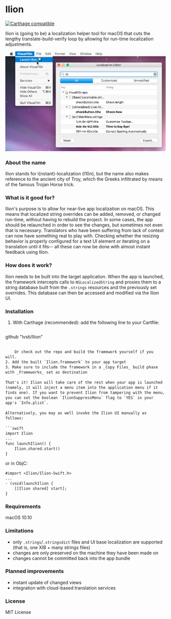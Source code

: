 # Ilion

[![Carthage compatible](https://img.shields.io/badge/Carthage-compatible-brightgreen.svg)](https://github.com/Carthage/Carthage)

Ilion is (going to be) a localization helper tool for macOS that cuts the lengthy translate-build-verify loop by allowing for run-time localization adjustments.

![screenshot](doc/screenshot.png)

### About the name

Ilion stands for i(nstant)-localization (l10n), but the name also makes reference to the ancient city of Troy, which the Greeks infiltrated by means of the famous Trojan Horse trick.

### What is it good for?

Ilion's purpose is to allow for near-live app localization on macOS. This means that localized string overrides can be added, removed, or changed run-time, without having to rebuild the project. In some cases, the app should be relaunched in order to see the changes, but sometimes not even that is necessary. Translators who have been suffering from lack of context can now have something real to play with. Checking whether the resizing behavior is properly configured for a text UI element or iterating on a translation until it fits-- all these can now be done with almost instant feedback using Ilion.

### How does it work?

Ilion needs to be built into the target application. When the app is launched, the framework intercepts calls to `NSLocalizedString` and proxies them to a string database built from the `.strings` resources and the previously set overrides. This database can then be accessed and modified via the Ilion UI.

### Installation

1. With Carthage (recommended): add the following line to your Cartfile:

    ```
github "lvsti/Ilion"
```

    Or check out the repo and build the framework yourself if you will. 
2. Add the built `Ilion.framework` to your app target
3. Make sure to include the framework in a _Copy Files_ build phase with _Frameworks_ set as destination

That's it! Ilion will take care of the rest when your app is launched (namely, it will inject a menu item into the application menu if it finds one). If you want to prevent Ilion from tampering with the menu, you can set the boolean `IlionSuppressMenu` flag to `YES` in your app's `Info.plist`.

Alternatively, you may as well invoke the Ilion UI manually as follows:

```swift
import Ilion
...
func launchIlion() {
    Ilion.shared.start()
}
```

or in ObjC:

```objc
#import <Ilion/Ilion-Swift.h>
...
- (void)launchIlion {
    [[Ilion shared] start];
}
```

### Requirements

macOS 10.10

### Limitations

- only `.strings`/`.stringsdict` files and UI base localization are supported (that is, one XIB + many strings files)
- changes are only preserved on the machine they have been made on
- changes cannot be committed back into the app bundle

### Planned improvements

- instant update of changed views
- integration with cloud-based translation services

### License

MIT License